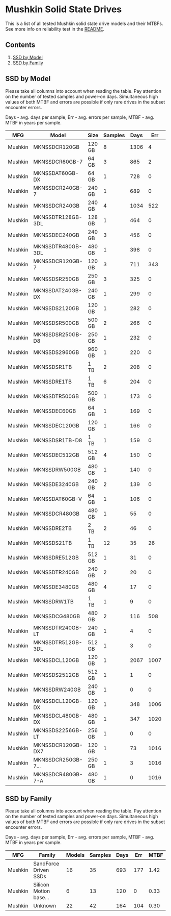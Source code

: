 Mushkin Solid State Drives
==========================

This is a list of all tested Mushkin solid state drive models and their MTBFs. See
more info on reliability test in the [README](https://github.com/linuxhw/SMART).

Contents
--------

1. [ SSD by Model  ](#ssd-by-model)
2. [ SSD by Family ](#ssd-by-family)

SSD by Model
------------

Please take all columns into account when reading the table. Pay attention on the
number of tested samples and power-on days. Simultaneous high values of both MTBF
and errors are possible if only rare drives in the subset encounter errors.

Days - avg. days per sample,
Err  - avg. errors per sample,
MTBF - avg. MTBF in years per sample.

| MFG       | Model              | Size   | Samples | Days  | Err   | MTBF |
|-----------|--------------------|--------|---------|-------|-------|------|
| Mushkin   | MKNSSDCR120GB      | 120 GB | 8       | 1306  | 4     | 2.91   |
| Mushkin   | MKNSSDCR60GB-7     | 64 GB  | 3       | 865   | 2     | 2.27   |
| Mushkin   | MKNSSDAT60GB-DX    | 64 GB  | 1       | 728   | 0     | 2.00   |
| Mushkin   | MKNSSDCR240GB-7    | 240 GB | 1       | 689   | 0     | 1.89   |
| Mushkin   | MKNSSDCR240GB      | 240 GB | 4       | 1034  | 522   | 1.34   |
| Mushkin   | MKNSSDTR128GB-3DL  | 128 GB | 1       | 464   | 0     | 1.27   |
| Mushkin   | MKNSSDEC240GB      | 240 GB | 3       | 456   | 0     | 1.25   |
| Mushkin   | MKNSSDTR480GB-3DL  | 480 GB | 1       | 398   | 0     | 1.09   |
| Mushkin   | MKNSSDCR120GB-7    | 120 GB | 3       | 711   | 343   | 0.92   |
| Mushkin   | MKNSSDSR250GB      | 250 GB | 3       | 325   | 0     | 0.89   |
| Mushkin   | MKNSSDAT240GB-DX   | 240 GB | 1       | 299   | 0     | 0.82   |
| Mushkin   | MKNSSDS2120GB      | 120 GB | 1       | 282   | 0     | 0.77   |
| Mushkin   | MKNSSDSR500GB      | 500 GB | 2       | 266   | 0     | 0.73   |
| Mushkin   | MKNSSDSR250GB-D8   | 250 GB | 1       | 232   | 0     | 0.64   |
| Mushkin   | MKNSSDS2960GB      | 960 GB | 1       | 220   | 0     | 0.60   |
| Mushkin   | MKNSSDSR1TB        | 1 TB   | 2       | 208   | 0     | 0.57   |
| Mushkin   | MKNSSDRE1TB        | 1 TB   | 6       | 204   | 0     | 0.56   |
| Mushkin   | MKNSSDTR500GB      | 500 GB | 1       | 173   | 0     | 0.47   |
| Mushkin   | MKNSSDEC60GB       | 64 GB  | 1       | 169   | 0     | 0.46   |
| Mushkin   | MKNSSDEC120GB      | 120 GB | 1       | 166   | 0     | 0.46   |
| Mushkin   | MKNSSDSR1TB-D8     | 1 TB   | 1       | 159   | 0     | 0.44   |
| Mushkin   | MKNSSDEC512GB      | 512 GB | 4       | 150   | 0     | 0.41   |
| Mushkin   | MKNSSDRW500GB      | 480 GB | 1       | 140   | 0     | 0.38   |
| Mushkin   | MKNSSDE3240GB      | 240 GB | 2       | 139   | 0     | 0.38   |
| Mushkin   | MKNSSDAT60GB-V     | 64 GB  | 1       | 106   | 0     | 0.29   |
| Mushkin   | MKNSSDCR480GB      | 480 GB | 1       | 55    | 0     | 0.15   |
| Mushkin   | MKNSSDRE2TB        | 2 TB   | 2       | 46    | 0     | 0.13   |
| Mushkin   | MKNSSDS21TB        | 1 TB   | 12      | 35    | 26    | 0.09   |
| Mushkin   | MKNSSDRE512GB      | 512 GB | 1       | 31    | 0     | 0.09   |
| Mushkin   | MKNSSDTR240GB      | 240 GB | 2       | 20    | 0     | 0.05   |
| Mushkin   | MKNSSDE3480GB      | 480 GB | 4       | 17    | 0     | 0.05   |
| Mushkin   | MKNSSDRW1TB        | 1 TB   | 1       | 9     | 0     | 0.03   |
| Mushkin   | MKNSSDCG480GB      | 480 GB | 2       | 116   | 508   | 0.01   |
| Mushkin   | MKNSSDTR240GB-LT   | 240 GB | 1       | 4     | 0     | 0.01   |
| Mushkin   | MKNSSDTR512GB-3DL  | 512 GB | 1       | 3     | 0     | 0.01   |
| Mushkin   | MKNSSDCL120GB      | 120 GB | 1       | 2067  | 1007  | 0.01   |
| Mushkin   | MKNSSDS2512GB      | 512 GB | 1       | 1     | 0     | 0.00   |
| Mushkin   | MKNSSDRW240GB      | 240 GB | 1       | 0     | 0     | 0.00   |
| Mushkin   | MKNSSDCL120GB-DX   | 120 GB | 1       | 348   | 1006  | 0.00   |
| Mushkin   | MKNSSDCL480GB-DX   | 480 GB | 1       | 347   | 1020  | 0.00   |
| Mushkin   | MKNSSDS2256GB-LT   | 256 GB | 1       | 0     | 0     | 0.00   |
| Mushkin   | MKNSSDCR120GB-DX7  | 120 GB | 1       | 73    | 1016  | 0.00   |
| Mushkin   | MKNSSDCR250GB-7... | 250 GB | 1       | 3     | 1016  | 0.00   |
| Mushkin   | MKNSSDCR480GB-7-A  | 480 GB | 1       | 0     | 1016  | 0.00   |

SSD by Family
-------------

Please take all columns into account when reading the table. Pay attention on the
number of tested samples and power-on days. Simultaneous high values of both MTBF
and errors are possible if only rare drives in the subset encounter errors.

Days - avg. days per sample,
Err  - avg. errors per sample,
MTBF - avg. MTBF in years per sample.

| MFG       | Family                 | Models | Samples | Days  | Err   | MTBF |
|-----------|------------------------|--------|---------|-------|-------|------|
| Mushkin   | SandForce Driven SSDs  | 16     | 35      | 693   | 177   | 1.42   |
| Mushkin   | Silicon Motion base... | 6      | 13      | 120   | 0     | 0.33   |
| Mushkin   | Unknown                | 22     | 42      | 164   | 104   | 0.30   |
